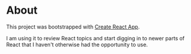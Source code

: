 # About

This project was bootstrapped with [Create React App](https://github.com/facebook/create-react-app).

I am using it to review React topics and start digging in to newer parts of React that I haven't
otherwise had the opportunity to use.
